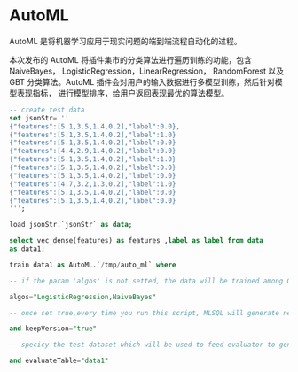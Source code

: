 #  AutoML

AutoML 是将机器学习应用于现实问题的端到端流程自动化的过程。

本次发布的 AutoML 将插件集市的分类算法进行遍历训练的功能，包含 NaiveBayes， LogisticRegression，LinearRegression， RandomForest 以及 GBT 分类算法。AutoML 插件会对用户的输入数据进行多模型训练，然后针对模型表现指标， 进行模型排序，给用户返回表现最优的算法模型。

```sql
-- create test data
set jsonStr='''
{"features":[5.1,3.5,1.4,0.2],"label":0.0},
{"features":[5.1,3.5,1.4,0.2],"label":1.0}
{"features":[5.1,3.5,1.4,0.2],"label":0.0}
{"features":[4.4,2.9,1.4,0.2],"label":0.0}
{"features":[5.1,3.5,1.4,0.2],"label":1.0}
{"features":[5.1,3.5,1.4,0.2],"label":0.0}
{"features":[5.1,3.5,1.4,0.2],"label":0.0}
{"features":[4.7,3.2,1.3,0.2],"label":1.0}
{"features":[5.1,3.5,1.4,0.2],"label":0.0}
{"features":[5.1,3.5,1.4,0.2],"label":0.0}
''';

load jsonStr.`jsonStr` as data;

select vec_dense(features) as features ,label as label from data
as data1;

train data1 as AutoML.`/tmp/auto_ml` where

-- if the param 'algos' is not setted, the data will be trained among GBTs,LinearRegression,LogisticRegression,NaiveBayes,RandomForest 

algos="LogisticRegression,NaiveBayes" 

-- once set true,every time you run this script, MLSQL will generate new directory for you model

and keepVersion="true" 

-- specicy the test dataset which will be used to feed evaluator to generate some metrics e.g. F1, Accurate

and evaluateTable="data1"
```

